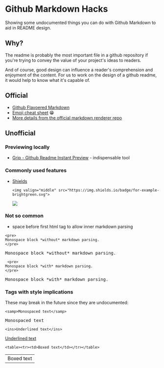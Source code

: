 # Github Markdown Hacks

Showing some undocumented things you can do with Github Markdown to aid in README design.

## Why?

The readme is probably the most important file in a github repository if you're trying
to convey the value of your project's ideas to readers.

And of course, good design can influence a reader's comprehension and enjoyment of the content.
For us to work on the design of a github readme, it would help to know what it's capable of.

## Official

- [Github Flavoered Markdown](https://help.github.com/articles/github-flavored-markdown/)
- [Emoji cheat sheet](http://www.emoji-cheat-sheet.com/) :grin:
- [More details from the official markdown renderer repo](https://github.com/github/markup)

## Unofficial

### Previewing locally

- [Grip - Github Readme Instant Preview](https://github.com/joeyespo/grip) - indispensable tool

### Commonly used features

- [Shields](http://shields.io/)

  ```
  <img valign="middle" src="https://img.shields.io/badge/for-example-brightgreen.svg">
  ```
  
  <img valign="middle" src="https://img.shields.io/badge/for-example-brightgreen.svg">

### Not so common

- space before first html tag to allow inner markdown parsing

```
<pre>
Monospace block *without* markdown parsing.
</pre>
```

<pre>
Monospace block *without* markdown parsing.
</pre>

```
 <pre>
Monospace block *with* markdown parsing.
</pre>
```

 <pre>
Monospace block *with* markdown parsing.
</pre>

### Tags with style implications

These may break in the future since they are undocumented:

```
<samp>Monospaced text</samp>
```

<samp>Monospaced text</samp>

```
<ins>Underlined text</ins>
```

<ins>Underlined text</ins>

```
<table><tr><td>Boxed text</td></tr></table>
```

<table><tr><td>Boxed text</td></tr></table>
